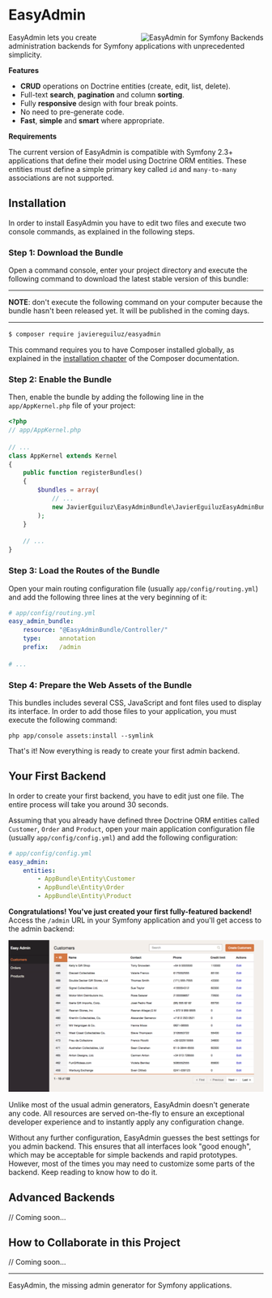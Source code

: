EasyAdmin
=========

<img src="https://cloud.githubusercontent.com/assets/73419/5711880/23b3700c-9aae-11e4-997b-cf88b257132e.png"
 alt="EasyAdmin for Symfony Backends" title="EasyAdmin" align="right" />

EasyAdmin lets you create administration backends for Symfony applications
with unprecedented simplicity.

**Features**

  * **CRUD** operations on Doctrine entities (create, edit, list, delete).
  * Full-text **search**, **pagination** and column **sorting**.
  * Fully **responsive** design with four break points.
  * No need to pre-generate code.
  * **Fast**, **simple** and **smart** where appropriate.

**Requirements**

The current version of EasyAdmin is compatible with Symfony 2.3+ applications 
that define their model using Doctrine ORM entities. These entities must 
define a simple primary key called `id` and `many-to-many` associations are 
not supported.

Installation
------------

In order to install EasyAdmin you have to edit two files and execute two 
console commands, as explained in the following steps.

### Step 1: Download the Bundle

Open a command console, enter your project directory and execute the
following command to download the latest stable version of this bundle:

-----

**NOTE**: don't execute the following command on your computer because the 
bundle hasn't been released yet. It will be published in the coming days.

-----

```bash
$ composer require javiereguiluz/easyadmin
```

This command requires you to have Composer installed globally, as explained
in the [installation chapter](https://getcomposer.org/doc/00-intro.md)
of the Composer documentation.

### Step 2: Enable the Bundle

Then, enable the bundle by adding the following line in the `app/AppKernel.php`
file of your project:

```php
<?php
// app/AppKernel.php

// ...
class AppKernel extends Kernel
{
    public function registerBundles()
    {
        $bundles = array(
            // ...
            new JavierEguiluz\EasyAdminBundle\JavierEguiluzEasyAdminBundle(),
        );
    }

    // ...
}
```

### Step 3: Load the Routes of the Bundle

Open your main routing configuration file (usually `app/config/routing.yml`)
and add the following three lines at the very beginning of it:

```yaml
# app/config/routing.yml
easy_admin_bundle:
    resource: "@EasyAdminBundle/Controller/"
    type:     annotation
    prefix:   /admin

# ...
```

### Step 4: Prepare the Web Assets of the Bundle

This bundles includes several CSS, JavaScript and font files used to display 
its interface. In order to add those files to your application, you must 
execute the following command:

```cli
php app/console assets:install --symlink
```

That's it! Now everything is ready to create your first admin backend.

Your First Backend
------------------

In order to create your first backend, you have to edit just one file. The 
entire process will take you around 30 seconds.

Assuming that you already have defined three Doctrine ORM entities called
`Customer`, `Order` and `Product`, open your main application configuration
file (usually `app/config/config.yml`) and add the following configuration:

```yaml
# app/config/config.yml
easy_admin:
    entities:
        - AppBundle\Entity\Customer
        - AppBundle\Entity\Order
        - AppBundle\Entity\Product
```

**Congratulations! You've just created your first fully-featured backend!** 
Access  the `/admin` URL in your Symfony application and you'll get access to 
the admin backend:

![Default listing interface](Resources/doc/images/easyadmin-customer-listing.png)

Unlike most of the usual admin generators, EasyAdmin doesn't generate any code.
All resources are served on-the-fly to ensure an exceptional developer
experience and to instantly apply any configuration change.

Without any further configuration, EasyAdmin guesses the best settings for you 
admin backend. This ensures that all interfaces look "good enough", which may 
be acceptable for simple backends and rapid prototypes. However, most of the
times you may need to customize some parts of the backend. Keep reading to know
how to do it.

Advanced Backends
-----------------

// Coming soon...

How to Collaborate in this Project
----------------------------------

// Coming soon...


-----

EasyAdmin, the missing admin generator for Symfony applications.
